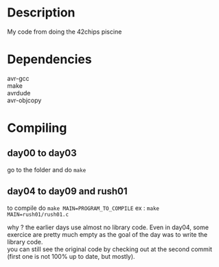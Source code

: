 # Description

My code from doing the 42chips piscine  

# Dependencies  
avr-gcc  
make  
avrdude  
avr-objcopy  

# Compiling
## day00 to day03
go to the folder and do `make`
## day04 to day09 and rush01
to compile do `make MAIN=PROGRAM_TO_COMPILE`
ex : `make MAIN=rush01/rush01.c`

why ? the earlier days use almost no library code. Even in day04, some exercice are pretty much empty as the goal of the day was to write the library code.  
you can still see the original code by checking out at the second commit (first one is not 100% up to date, but mostly).
